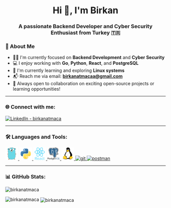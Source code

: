 <h1 align="center">Hi 👋, I'm Birkan</h1>
<h3 align="center">A passionate Backend Developer and Cyber Security Enthusiast from Turkey 🇹🇷</h3>


### 🧠 About Me

- 👨‍💻 I'm currently focused on **Backend Development** and **Cyber Security**
- 💻 I enjoy working with **Go**, **Python**, **React**, and **PostgreSQL**
- 🐧 I'm currently learning and exploring **Linux systems**
- 📬 Reach me via email: **birkanatmacaa@gmail.com**
- 🚀 Always open to collaboration on exciting open-source projects or learning opportunities!

---

### 🌐 Connect with me:
<p align="left">
  <a href="https://linkedin.com/in/birkanatmaca" target="blank">
    <img align="center" src="https://raw.githubusercontent.com/rahuldkjain/github-profile-readme-generator/master/src/images/icons/Social/linked-in-alt.svg" alt="LinkedIn - birkanatmaca" height="30" width="40" />
  </a>
</p>

---

### 🛠️ Languages and Tools:
<p align="left"> 
  <a href="https://golang.org" target="_blank"> <img src="https://raw.githubusercontent.com/devicons/devicon/master/icons/go/go-original.svg" alt="go" width="40" height="40"/> </a> 
  <a href="https://www.python.org" target="_blank"> <img src="https://raw.githubusercontent.com/devicons/devicon/master/icons/python/python-original.svg" alt="python" width="40" height="40"/> </a> 
  <a href="https://reactjs.org/" target="_blank"> <img src="https://raw.githubusercontent.com/devicons/devicon/master/icons/react/react-original-wordmark.svg" alt="react" width="40" height="40"/> </a> 
  <a href="https://www.postgresql.org" target="_blank"> <img src="https://raw.githubusercontent.com/devicons/devicon/master/icons/postgresql/postgresql-original-wordmark.svg" alt="postgresql" width="40" height="40"/> </a> 
  <a href="https://www.linux.org/" target="_blank"> <img src="https://raw.githubusercontent.com/devicons/devicon/master/icons/linux/linux-original.svg" alt="linux" width="40" height="40"/> </a> 
  <a href="https://git-scm.com/" target="_blank"> <img src="https://www.vectorlogo.zone/logos/git-scm/git-scm-icon.svg" alt="git" width="40" height="40"/> </a> 
  <a href="https://postman.com" target="_blank"> <img src="https://www.vectorlogo.zone/logos/getpostman/getpostman-icon.svg" alt="postman" width="40" height="40"/> </a> 
</p>

---

### 📊 GitHub Stats:
<p align="left"> <img src="https://komarev.com/ghpvc/?username=birkanatmaca&label=Profile%20views&color=0e75b6&style=flat" alt="birkanatmaca" /> </p>
<p><img align="left" src="https://github-readme-stats.vercel.app/api/top-langs?username=birkanatmaca&show_icons=true&locale=en&layout=compact" alt="birkanatmaca" /></p>

<p>&nbsp;<img align="center" src="https://github-readme-stats.vercel.app/api?username=birkanatmaca&show_icons=true&locale=en" alt="birkanatmaca" /></p>

